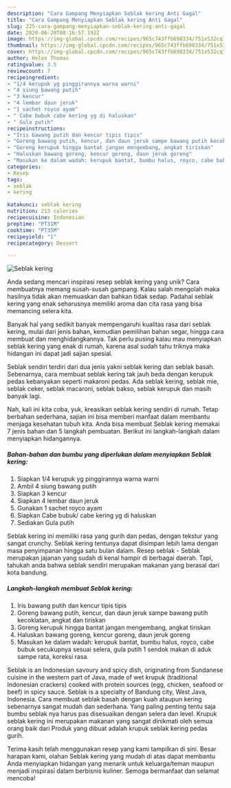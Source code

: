```yaml
---
description: "Cara Gampang Menyiapkan Seblak kering Anti Gagal"
title: "Cara Gampang Menyiapkan Seblak kering Anti Gagal"
slug: 225-cara-gampang-menyiapkan-seblak-kering-anti-gagal
date: 2020-06-20T08:16:57.192Z
image: https://img-global.cpcdn.com/recipes/965c743ffb698334/751x532cq70/seblak-kering-foto-resep-utama.jpg
thumbnail: https://img-global.cpcdn.com/recipes/965c743ffb698334/751x532cq70/seblak-kering-foto-resep-utama.jpg
cover: https://img-global.cpcdn.com/recipes/965c743ffb698334/751x532cq70/seblak-kering-foto-resep-utama.jpg
author: Helen Thomas
ratingvalue: 3.5
reviewcount: 7
recipeingredient:
- "1/4 kerupuk yg pinggirannya warna warni"
- "4 siung bawang putih"
- "3 kencur"
- "4 lembar daun jeruk"
- "1 sachet royco ayam"
- " Cabe bubuk cabe kering yg di haluskan"
- " Gula putih"
recipeinstructions:
- "Iris bawang putih dan kencur tipis tipis"
- "Goreng bawang putih, kencur, dan daun jeruk sampe bawang putih kecoklatan, angkat dan tiriskan"
- "Goreng kerupuk hingga bantat jangan mengembang, angkat tiriskan"
- "Haluskan bawang goreng, kencur goreng, daun jeruk goreng"
- "Masukan ke dalam wadah: kerupuk bantat, bumbu halus, royco, cabe bubuk secukupnya sesuai selera, gula putih 1 sendok makan di aduk sampe rata, koreksi rasa."
categories:
- Resep
tags:
- seblak
- kering

katakunci: seblak kering 
nutrition: 213 calories
recipecuisine: Indonesian
preptime: "PT31M"
cooktime: "PT35M"
recipeyield: "1"
recipecategory: Dessert

---
```



![Seblak kering](https://img-global.cpcdn.com/recipes/965c743ffb698334/751x532cq70/seblak-kering-foto-resep-utama.jpg)

Anda sedang mencari inspirasi resep seblak kering yang unik? Cara membuatnya memang susah-susah gampang. Kalau salah mengolah maka hasilnya tidak akan memuaskan dan bahkan tidak sedap. Padahal seblak kering yang enak seharusnya memiliki aroma dan cita rasa yang bisa memancing selera kita.

Banyak hal yang sedikit banyak mempengaruhi kualitas rasa dari seblak kering, mulai dari jenis bahan, kemudian pemilihan bahan segar, hingga cara membuat dan menghidangkannya. Tak perlu pusing kalau mau menyiapkan seblak kering yang enak di rumah, karena asal sudah tahu triknya maka hidangan ini dapat jadi sajian spesial.

Seblak sendiri terdiri dari dua jenis yakni seblak kering dan seblak basah. Sebenarnya, cara membuat seblak kering tak jauh beda dengan kerupuk pedas kebanyakan seperti makaroni pedas. Ada seblak kering, seblak mie, seblak ceker, seblak macaroni, seblak bakso, seblak kerupuk dan masih banyak lagi.


Nah, kali ini kita coba, yuk, kreasikan seblak kering sendiri di rumah. Tetap berbahan sederhana, sajian ini bisa memberi manfaat dalam membantu menjaga kesehatan tubuh kita. Anda bisa membuat Seblak kering memakai 7 jenis bahan dan 5 langkah pembuatan. Berikut ini langkah-langkah dalam menyiapkan hidangannya.

<!--inarticleads1-->

##### Bahan-bahan dan bumbu yang diperlukan dalam menyiapkan Seblak kering:

1. Siapkan 1/4 kerupuk yg pinggirannya warna warni
1. Ambil 4 siung bawang putih
1. Siapkan 3 kencur
1. Siapkan 4 lembar daun jeruk
1. Gunakan 1 sachet royco ayam
1. Siapkan  Cabe bubuk/ cabe kering yg di haluskan
1. Sediakan  Gula putih


Seblak kering ini memiliki rasa yang gurih dan pedas, dengan tekstur yang sangat crunchy. Seblak kering tentunya dapat disimpan lebih lama dengan masa penyimpanan hingga satu bulan dalam. Resep seblak - Seblak merupakan jajanan yang sudah di kenal hampir di berbagai daerah. Tapi, tahukah anda bahwa seblak sendiri merupakan makanan yang berasal dari kota bandung. 

<!--inarticleads2-->

##### Langkah-langkah membuat Seblak kering:

1. Iris bawang putih dan kencur tipis tipis
1. Goreng bawang putih, kencur, dan daun jeruk sampe bawang putih kecoklatan, angkat dan tiriskan
1. Goreng kerupuk hingga bantat jangan mengembang, angkat tiriskan
1. Haluskan bawang goreng, kencur goreng, daun jeruk goreng
1. Masukan ke dalam wadah: kerupuk bantat, bumbu halus, royco, cabe bubuk secukupnya sesuai selera, gula putih 1 sendok makan di aduk sampe rata, koreksi rasa.


Seblak is an Indonesian savoury and spicy dish, originating from Sundanese cuisine in the western part of Java, made of wet krupuk (traditional Indonesian crackers) cooked with protein sources (egg, chicken, seafood or beef) in spicy sauce. Seblak is a specialty of Bandung city, West Java, Indonesia. Cara membuat seblak basah dengan kuah ataupun kering sebenarnya sangat mudah dan sederhana. Yang paling penting tentu saja bumbu seblak nya harus pas disesuaikan dengan selera dan level. Krupuk seblak kering ini merupakan makanan yang sangat dinikmati oleh semua orang baik dari Produk yang dibuat adalah krupuk seblak kering pedas gurih. 

Terima kasih telah menggunakan resep yang kami tampilkan di sini. Besar harapan kami, olahan Seblak kering yang mudah di atas dapat membantu Anda menyiapkan hidangan yang menarik untuk keluarga/teman maupun menjadi inspirasi dalam berbisnis kuliner. Semoga bermanfaat dan selamat mencoba!
